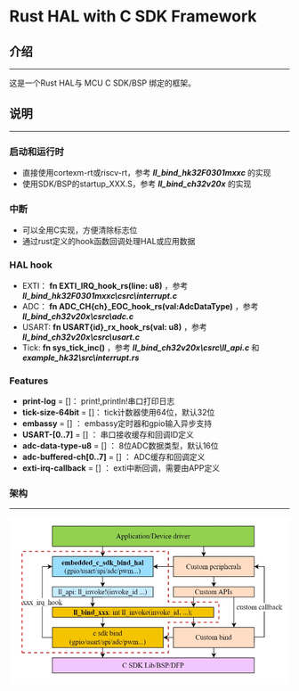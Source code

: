 # Rust HAL with C SDK Framework

## 介绍
---
这是一个Rust HAL与 MCU C SDK/BSP 绑定的框架。

## 说明
---
### 启动和运行时
 - 直接使用cortexm-rt或riscv-rt，参考 **_ll_bind_hk32F0301mxxc_** 的实现
 - 使用SDK/BSP的startup_XXX.S，参考 **_ll_bind_ch32v20x_** 的实现

### 中断
 - 可以全用C实现，方便清除标志位
 - 通过rust定义的hook函数回调处理HAL或应用数据

### HAL hook
 - EXTI： **fn EXTI_IRQ_hook_rs(line: u8)** ，参考  **_ll_bind_hk32F0301mxxc\csrc\interrupt.c_** 
 - ADC： **fn ADC_CH{ch}_EOC_hook_rs(val:AdcDataType)** ，参考  **_ll_bind_ch32v20x\csrc\adc.c_** 
 - USART:  **fn USART{id}_rx_hook_rs(val: u8)** ，参考  **_ll_bind_ch32v20x\csrc\usart.c_** 
 - Tick:  **fn sys_tick_inc()** ，参考  **_ll_bind_ch32v20x\csrc\ll_api.c_**  和  **_example_hk32\src\interrupt.rs_**  

### Features
 -  **print-log**  = []： print!,println!串口打印日志
 - **tick-size-64bit** = []： tick计数器使用64位，默认32位
 - **embassy** = [] ： embassy定时器和gpio输入异步支持
 - **USART-[0..7]** = [] ： 串口接收缓存和回调ID定义
 - **adc-data-type-u8** = [] ： 8位ADC数据类型，默认16位
 - **adc-buffered-ch[0..7]** = [] ： ADC缓存和回调定义
 - **exti-irq-callback** = [] ： exti中断回调，需要由APP定义

### 架构
---
![输入图片说明](doc/framework.png)